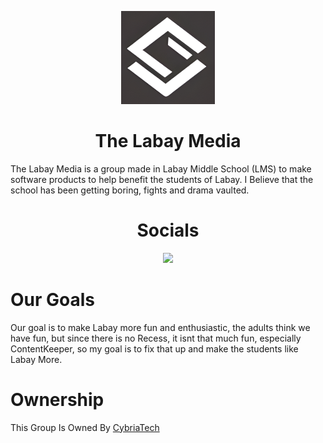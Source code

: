 <p align="center">
<kbd>
<img width="150px" src="/img/The Labay Media.png">
</kbd>
</p>

<h1 align="center">The Labay Media</h1>

The Labay Media is a group made in Labay Middle School (LMS) to make software products to help benefit the students of Labay. I Believe that the school has been getting boring, fights and drama vaulted.

<h1 align="center">Socials</h1>

<p align="center">
<a href="https://discord.gg/T3bzN5YkcH"><img height="30px" src="https://img.shields.io/badge/Discord-7289DA?style=for-the-badge&logo=discord&logoColor=white"><img></a>
</p>

# Our Goals

Our goal is to make Labay more fun and enthusiastic, the adults think we have fun, but since there is no Recess, it isnt that much fun, especially ContentKeeper, so my goal is to fix that up and make the students like Labay More.

# Ownership

This Group Is Owned By <a href="https://github.com/CybriaTech">CybriaTech</a>
